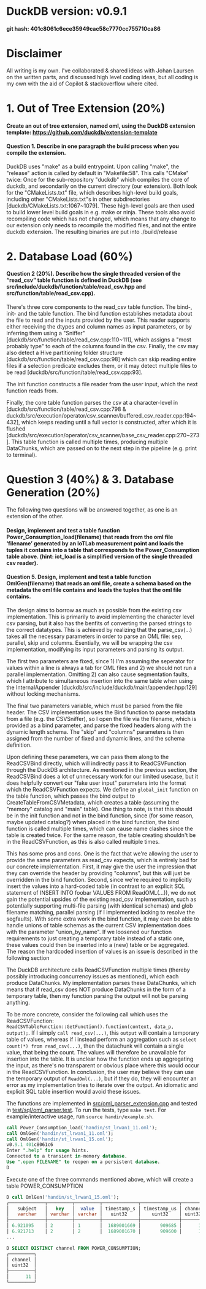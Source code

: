 # DuckDB version: v0.9.1
#### git hash: 401c8061c6ece35949cac58c7770cc755710ca86

# Disclaimer
All writing is my own. I've collaborated & shared ideas with Johan Laursen on the written parts, and discussed high level coding ideas, but all coding is my own with the aid of Copilot & stackoverflow where cited.

# 1.  Out of Tree Extension (20%) 
 
#### Create an out of tree extension, named oml, using the DuckDB extension template: https://github.com/duckdb/extension-template 
#### Question 1. Describe in one paragraph the build process when you compile the extension.
DuckDB uses "make" as a build entrypoint. Upon calling "make", the "release" action is called by default in "Makefile:58". This calls "CMake" twice: Once for the sub-repository "duckdb" which compiles the core of duckdb, and secondarily on the current directory (our extension). Both look for the "CMakeLists.txt" file, which describes high-level build goals, including other "CMakeLists.txt"s in other subdirectories [duckdb/CMakeLists.txt:1067~1079]. These high-level goals are then used to build lower level build goals in e.g. make or ninja. These tools also avoid recompiling code which has not changed, which means that any change to our extension only needs to recompile the modified files, and not the entire duckdb extension. The resulting binaries are put into ./build/release

# 2. Database Load (60%) 
#### Question 2 (20%). Describe how the single threaded version of the “read_csv” table function is  defined  in  DuckDB  (see  src/include/duckdb/function/table/read_csv.hpp and src/function/table/read_csv.cpp).
There's three core components to the read_csv table function. The bind-, init- and the table function. The bind function establishes metadata about the file to read and the inputs provided by the user. This reader supports either receiving the dtypes and column names as input parameters, or by inferring them using a "Sniffer" [duckdb/src/function/table/read_csv.cpp:110~111], which assigns a "most probably type" to each of the columns found in the csv. Finally, the csv may also detect a Hive partitioning folder structure [duckdb/src/function/table/read_csv.cpp:98] which can skip reading entire files if a selection predicate excludes them, or it may detect multiple files to be read [duckdb/src/function/table/read_csv.cpp:93].

The init function constructs a file reader from the user input, which the next function reads from.

Finally, the core table function parses the csv at a character-level in [duckdb/src/function/table/read_csv.cpp:798 & duckdb/src/execution/operator/csv_scanner/buffered_csv_reader.cpp:194~432], which keeps reading until a full vector is constructed, after which it is flushed [duckdb/src/execution/operator/csv_scanner/base_csv_reader.cpp:270~273]. This table function is called multiple times, producing multiple DataChunks, which are passed on to the next step in the pipeline (e.g. print to terminal).

# Question  3  (40%) & 3. Database Generation (20%)
The following two questions will be answered together, as one is an extension of the other.

#### Design,  implement  and  test  a  table  function Power_Consumption_load(filename) that reads from the oml file ‘filename’ generated by an IoTLab measurement point and loads the tuples it contains into a table that corresponds to the Power_Consumption table above. (hint: iot_load is a simplified version of the single threaded csv reader). 
 
#### Question 5. Design,  implement and test a table function OmlGen(filename) that reads an oml file, create a schema based on the metadata the oml file contains and loads the tuples that the oml file contains.
The design aims to borrow as much as possible from the existing csv implementation. This is primarily to avoid implementing the character level csv parsing, but it also has the benfits of converting the parsed strings to the correct datatypes. This is achieved by realizing that the parse_csv(...) takes all the necessary parameters in order to parse an OML file: sep, parallel, skip and columns. Esentially, we will be wrapping the csv implementation, modifying its input parameters and parsing its output.

The first two parameters are fixed, since 1) I'm assuming the seperator for values within a line is always a tab for OML files and 2) we should not run a parallel implementation. Omitting 2) can also cause segmentation faults, which I attribute to simultaneous insertion into the same table when using the InternalAppender [duckdb/src/include/duckdb/main/appender.hpp:129] without locking mechanisms.

The final two parameters variable, which must be parsed from the file header. The CSV implementation uses the Bind function to parse metadata from a file (e.g. the CSVSniffer), so I open the file via the filename, which is provided as a bind parameter, and parse the fixed headers along with the dynamic length schema. The "skip" and "columns" parameters is then assigned from the number of fixed and dynamic lines, and the schema definition. 

Upon defining these parameters, we can pass them along to the ReadCSVBind directly, which will indirectly pass it to ReadCSVFunction through the DuckDB architecture. As mentioned in the previous section, the ReadCSVBind does a lot of unnecessary work for our limited usecase, but it does helpfully convert our "fake user input" parameters into the format which the ReadCSVFunction expects. We define an `global_init` function on the table function, which passes the bind output to CreateTableFromCSVMetadata, which creates a table (assuming the "memory" catalog and "main" table). One thing to note, is that this should be in the init function and not in the bind function, since (for some reason, maybe updated catalog?) when placed in the bind function, the bind function is called multiple times, which can cause name clashes since the table is created twice. For the same reason, the table creating shouldn't be in the ReadCSVFunction, as this is also called multiple times. 

This has some pros and cons. One is the fact that we're allowing the user to provide the same parameters as read_csv expects, which is entirely bad for our concrete implementation. First, it may give the user the impression that they can override the header by providing "columns", but this will just be overridden in the bind function. Second, since we're required to implicitly insert the values into a hard-coded table (in contrast to an explicit SQL statement of INSERT INTO foobar VALUES FROM ReadOML(...)), we do not gain the potential upsides of the existing read_csv implementation, such as potentially supporting multi-file parsing (with identical schemas) and glob filename matching, parallel parsing (if I implemented locking to resolve the segfaults). With some extra work in the bind function, it may even be able to handle unions of table schemas as the current CSV implementation does with the parameter "union_by_name". If we loosened our function requirements to just creating a temporary table instead of a static one, these values could then be inserted into a (new) table or be aggregated. The reason the hardcoded insertion of values is an issue is described in the following section

The DuckDB architecture calls ReadCSVFunction multiple times (thereby possibly introducing concurrency issues as mentioned), which each produce DataChunks. My implementation parses these DataChunks, which means that if read_csv does NOT produce DataChunks in the form of a temporary table, then my function parsing the output will not be parsing anything.

To be more concrete, consider the following call which uses the ReadCSVFunction: `ReadCSVTableFunction::GetFunction().function(context, data_p, output);`. If I simply `call read_csv(...)`, this `output` will contain a temporary table of values, whereas if i instead perform an aggregation such as `select count(*) from read_csv(...)`, then the datachunk will contain a single value, that being the count. The values will therefore be unavailable for insertion into the table. It is unclear how the function ends up aggregating the input, as there's no transparent or obvious place where this would occur in the ReadCSVFunction. In conclusion, the user may believe they can use the temporary output of `ReadOml(...)`, but if they do, they will encounter an error as my implementation tries to iterate over the output. An idiomatic and explicit SQL table insertion would avoid these issues. 

The functions are implemented in [src/oml_parser_extension.cpp](src/oml_parser_extension.cpp) and tested in [test/sql/oml_parser.test](test/sql/oml_parser.test). To run the tests, type `make test`. For example/interactive usage, run ```source handin/example.sh```.

```sql
call Power_Consumption_load('handin/st_lrwan1_11.oml');
call OmlGen('handin/st_lrwan1_11.oml');
call OmlGen('handin/st_lrwan1_15.oml');
v0.9.1 401c8061c6
Enter ".help" for usage hints.
Connected to a transient in-memory database.
Use ".open FILENAME" to reopen on a persistent database.
D 
```
Execute one of the three commands mentioned above, which will create a table POWER_CONSUMPTION

```sql
D call OmlGen('handin/st_lrwan1_15.oml');
┌─────────────┬─────────┬─────────┬─────────────┬──────────────┬─────────┬───────┐
│   subject   │   key   │  value  │ timestamp_s │ timestamp_us │ channel │ rssi  │
│   varchar   │ varchar │ varchar │   uint32    │    uint32    │ uint32  │ int32 │
├─────────────┼─────────┼─────────┼─────────────┼──────────────┼─────────┼───────┤
│ 6.921095    │ 2       │ 1       │  1689001669 │       909685 │      11 │   -91 │
│ 6.921713    │ 2       │ 2       │  1689001670 │       909600 │      11 │   -91 │
...
```

```sql
D SELECT DISTINCT channel FROM POWER_CONSUMPTION;
┌─────────┐
│ channel │
│ uint32  │
├─────────┤
│      11 │
└─────────┘
```

